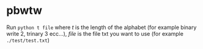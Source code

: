 # pbwtw

Run `python t file` where *t* is the length of the alphabet (for example binary write 2, trinary 3 ecc...), *file* is the file txt you want to use (for example `./test/test.txt`) 